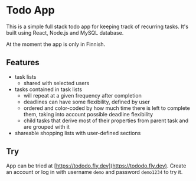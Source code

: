 # Todo App

This is a simple full stack todo app for keeping track of recurring tasks. It's built using React, Node.js and MySQL database.

At the moment the app is only in Finnish.

## Features

- task lists
  - shared with selected users
- tasks contained in task lists
  - will repeat at a given frequency after completion
  - deadlines can have some flexibility, defined by user
  - ordered and color-coded by how much time there is left to complete them, taking into account possible deadline flexibility
  - child tasks that derive most of their properties from parent task and are grouped with it
- shareable shopping lists with user-defined sections

## Try

App can be tried at [https://tododo.fly.dev](https://tododo.fly.dev). Create an account or log in with username `demo` and password `demo1234` to try it.
